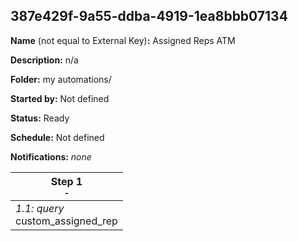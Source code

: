 ## 387e429f-9a55-ddba-4919-1ea8bbb07134

**Name** (not equal to External Key)**:** Assigned Reps ATM

**Description:** n/a

**Folder:** my automations/

**Started by:** Not defined

**Status:** Ready

**Schedule:** Not defined

**Notifications:** _none_


| Step 1<br>_<small>-</small>_ |
| --- |
| _1.1: query_<br>custom_assigned_rep |
